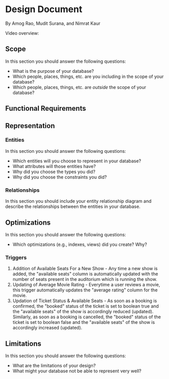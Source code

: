# Design Document

By Amog Rao, Mudit Surana, and Nimrat Kaur

Video overview: <URL HERE>

## Scope

In this section you should answer the following questions:

* What is the purpose of your database?
* Which people, places, things, etc. are you including in the scope of your database?
* Which people, places, things, etc. are *outside* the scope of your database?

## Functional Requirements



## Representation

### Entities

In this section you should answer the following questions:

* Which entities will you choose to represent in your database?
* What attributes will those entities have?
* Why did you choose the types you did?
* Why did you choose the constraints you did?

### Relationships

In this section you should include your entity relationship diagram and describe the relationships between the entities in your database.

## Optimizations

In this section you should answer the following questions:

* Which optimizations (e.g., indexes, views) did you create? Why?

### Triggers
1) Addition of Available Seats For a New Show - Any time a new show is added, the "available seats" column is automatically updated with the number of seats present in the auditorium which is running the show.
2) Updating of Average Movie Rating - Everytime a user reviews a movie, this trigger automatically updates the "average rating" column for the movie.
3) Updation of Ticket Status & Available Seats - As soon as a booking is confirmed, the "booked" status of the ticket is set to boolean true and the "available seats" of the show is accordingly reduced (updated). Similarly, as soon as a booking is cancelled, the "booked" status of the ticket is set to boolean false and the "available seats" of the show is accordingly increased (updated).

## Limitations

In this section you should answer the following questions:

* What are the limitations of your design?
* What might your database not be able to represent very well?

